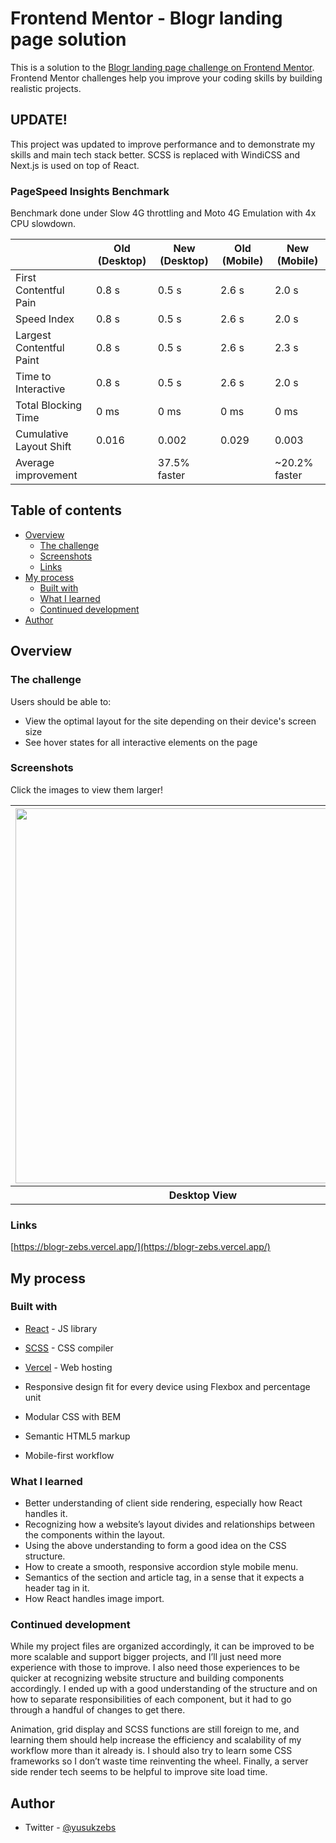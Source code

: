 # Frontend Mentor - Blogr landing page solution

This is a solution to the [Blogr landing page challenge on Frontend Mentor](https://www.frontendmentor.io/challenges/blogr-landing-page-EX2RLAApP). Frontend Mentor challenges help you improve your coding skills by building realistic projects.

## UPDATE!
This project was updated to improve performance and to demonstrate my skills and main tech stack better. SCSS is replaced with WindiCSS and Next.js is used on top of React.

### PageSpeed Insights Benchmark

Benchmark done under Slow 4G throttling and Moto 4G Emulation with 4x CPU slowdown.

|  | Old (Desktop) | New (Desktop) | Old (Mobile) | New (Mobile) |
| --- | --- | --- | --- | --- |
| First Contentful Pain | 0.8 s | 0.5 s | 2.6 s | 2.0 s |
| Speed Index | 0.8 s | 0.5 s | 2.6 s | 2.0 s |
| Largest Contentful Paint | 0.8 s | 0.5 s | 2.6 s | 2.3 s |
| Time to Interactive | 0.8 s | 0.5 s | 2.6 s | 2.0 s |
| Total Blocking Time | 0 ms | 0 ms | 0 ms | 0 ms |
| Cumulative Layout Shift | 0.016 | 0.002 | 0.029 | 0.003 |
| Average improvement |  | 37.5% faster |  | ~20.2% faster |

## Table of contents

- [Overview](#overview)
  - [The challenge](#the-challenge)
  - [Screenshots](#screenshots)
  - [Links](#links)
- [My process](#my-process)
  - [Built with](#built-with)
  - [What I learned](#what-i-learned)
  - [Continued development](#continued-development)
- [Author](#author)


## Overview

### The challenge

Users should be able to:

- View the optimal layout for the site depending on their device's screen size
- See hover states for all interactive elements on the page

### Screenshots

Click the images to view them larger!

<table align="center">
  <tr>
    <th>
      <img src="https://user-images.githubusercontent.com/47174250/130537238-9bf65623-2e03-44f4-a92d-450db01fe747.jpeg" height=600>
    </th>
    <th>
      <img src="https://user-images.githubusercontent.com/47174250/130537640-81f9e065-55c2-4bbc-95d4-01ca958a7b53.jpeg" height=600>
    </th>
  </tr>
  <tr>
    <th>
      Desktop View
    </th>
    <th>
      Mobile View
    </th>
  </tr>
</table>

### Links
[https://blogr-zebs.vercel.app/](https://blogr-zebs.vercel.app/)

## My process

### Built with

- [React](https://reactjs.org/) - JS library
- [SCSS](https://sass-lang.com/) - CSS compiler
- [Vercel](https://vercel.com/) - Web hosting

- Responsive design fit for every device using Flexbox and percentage unit
- Modular CSS with BEM
- Semantic HTML5 markup
- Mobile-first workflow

### What I learned

- Better understanding of client side rendering, especially how React handles it.
- Recognizing how a website’s layout divides and relationships between the components within the layout.
- Using the above understanding to form a good idea on the CSS structure.
- How to create a smooth, responsive accordion style mobile menu.
- Semantics of the section and article tag, in a sense that it expects a header tag in it.
- How React handles image import.

### Continued development

While my project files are organized accordingly, it can be improved to be more scalable and support bigger projects, and I’ll just need more experience with those to improve. I also need those experiences to be quicker at recognizing website structure and building components accordingly. I ended up with a good understanding of the structure and on how to separate responsibilities of each component, but it had to go through a handful of changes to get there.

Animation, grid display and SCSS functions are still foreign to me, and learning them should help increase the efficiency and scalability of my workflow more than it already is. I should also try to learn some CSS frameworks so I don’t waste time reinventing the wheel. Finally, a server side render tech seems to be helpful to improve site load time.

## Author

- Twitter - [@yusukzebs](https://www.twitter.com/yusukzebs)
